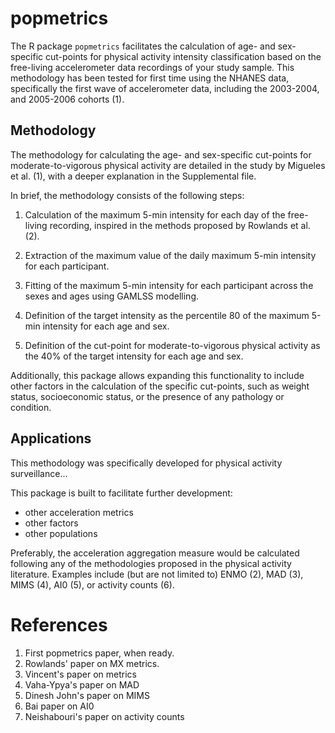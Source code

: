 # popmetrics

<!-- badges: start -->

<!-- badges: end -->

The R package `popmetrics` facilitates the calculation of age- and
sex-specific cut-points for physical activity intensity classification
based on the free-living accelerometer data recordings of your study
sample. This methodology has been tested for first time using the NHANES
data, specifically the first wave of accelerometer data, including the
2003-2004, and 2005-2006 cohorts (1).

## Methodology 

The methodology for calculating the age- and sex-specific cut-points for
moderate-to-vigorous physical activity are detailed in the study by
Migueles et al. (1), with a deeper explanation in the Supplemental file.

In brief, the methodology consists of the following steps:

1.  Calculation of the maximum 5-min intensity for each day of the
    free-living recording, inspired in the methods proposed by Rowlands
    et al. (2).

2.  Extraction of the maximum value of the daily maximum 5-min intensity
    for each participant.

3.  Fitting of the maximum 5-min intensity for each participant across
    the sexes and ages using GAMLSS modelling.

4.  Definition of the target intensity as the percentile 80 of the
    maximum 5-min intensity for each age and sex.

5.  Definition of the cut-point for moderate-to-vigorous physical
    activity as the 40% of the target intensity for each age and sex.

Additionally, this package allows expanding this functionality to
include other factors in the calculation of the specific cut-points,
such as weight status, socioeconomic status, or the presence of any
pathology or condition.

## Applications

This methodology was specifically developed for physical activity surveillance...

This package is built to facilitate further development:

- other acceleration metrics
- other factors
- other populations

Preferably, the acceleration aggregation measure would be calculated
following any of the methodologies proposed in the physical activity
literature. Examples include (but are not limited to) ENMO (2), MAD (3),
MIMS (4), AI0 (5), or activity counts (6).

# References

1.  First popmetrics paper, when ready.
2.  Rowlands' paper on MX metrics.
3.  Vincent's paper on metrics
4.  Vaha-Ypya's paper on MAD
5.  Dinesh John's paper on MIMS
6.  Bai paper on AI0
7.  Neishabouri's paper on activity counts
